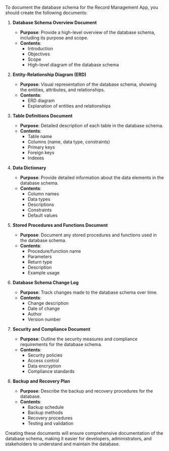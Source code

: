 To document the database schema for the Record Management App, you should create the following documents:

1. **Database Schema Overview Document**
   - **Purpose**: Provide a high-level overview of the database schema, including its purpose and scope.
   - **Contents**:
     - Introduction
     - Objectives
     - Scope
     - High-level diagram of the database schema

2. **Entity-Relationship Diagram (ERD)**
   - **Purpose**: Visual representation of the database schema, showing the entities, attributes, and relationships.
   - **Contents**:
     - ERD diagram
     - Explanation of entities and relationships

3. **Table Definitions Document**
   - **Purpose**: Detailed description of each table in the database schema.
   - **Contents**:
     - Table name
     - Columns (name, data type, constraints)
     - Primary keys
     - Foreign keys
     - Indexes

4. **Data Dictionary**
   - **Purpose**: Provide detailed information about the data elements in the database schema.
   - **Contents**:
     - Column names
     - Data types
     - Descriptions
     - Constraints
     - Default values

5. **Stored Procedures and Functions Document**
   - **Purpose**: Document any stored procedures and functions used in the database schema.
   - **Contents**:
     - Procedure/function name
     - Parameters
     - Return type
     - Description
     - Example usage

6. **Database Schema Change Log**
   - **Purpose**: Track changes made to the database schema over time.
   - **Contents**:
     - Change description
     - Date of change
     - Author
     - Version number

7. **Security and Compliance Document**
   - **Purpose**: Outline the security measures and compliance requirements for the database schema.
   - **Contents**:
     - Security policies
     - Access control
     - Data encryption
     - Compliance standards

8. **Backup and Recovery Plan**
   - **Purpose**: Describe the backup and recovery procedures for the database.
   - **Contents**:
     - Backup schedule
     - Backup methods
     - Recovery procedures
     - Testing and validation

Creating these documents will ensure comprehensive documentation of the database schema, making it easier for developers, administrators, and stakeholders to understand and maintain the database.